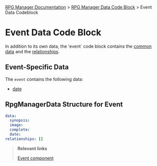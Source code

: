 [RPG Manager Documentation](../../index.md) >
[RPG Manager Data Code Block](../index.md) >
Event Data Codeblock

# Event Data Code Block


In addition to its own data, the 'event` code block contains the [common data](../common/index.md) and the 
[relationships](../common/relationship.md).

## Event-Specific Data

The `event` contains the following  data:

- [date](date.md)

## RpgManagerData Structure for Event

```yaml
data:
  synopsis: 
  image: 
  complete: 
  date:
relationships: []
```

> **Relevant links**
>
> [Event component](../../components/event.md)
